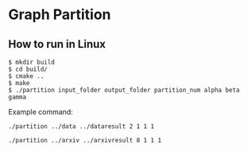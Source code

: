 # Graph Partition

## How to run in Linux

```
$ mkdir build
$ cd build/
$ cmake ..
$ make
$ ./partition input_folder output_folder partition_num alpha beta gamma
```

Example command:

```
./partition ../data ../dataresult 2 1 1 1
```

```
./partition ../arxiv ../arxivresult 8 1 1 1
```
